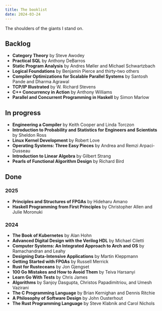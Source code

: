 ```yaml
---
title: The booklist
date: 2024-03-24
---
```

The shoulders of the giants I stand on.

## Backlog
- **Category Theory** by Steve Awodey
- **Practical SQL** by Anthony DeBarros
- **Static Program Analysis** by Andres Møller and Michael Schwartzbach
- **Logical Foundations** by Benjamin Pierce and thirty-two others
- **Compiler Optimizations for Scalable Parallel Systems** by Santosh Pande and Dharma Agrawal
- **TCP/IP Illustrated** by W. Richard Stevens
- **C++ Concurrency in Action** by Anthony Williams
- **Parallel and Concurrent Programming in Haskell** by Simon Marlow


## In progress

- **Engineering a Compiler** by Keith Cooper and Linda Torczon
- **Introduction to Probability and Statistics for Engineers and Scientists** by Sheldon Ross
- **Linux Kernel Development** by Robert Love
- **Operating Systems: Three Easy Pieces** by Andrea and Remzi Arpaci-Dusseau
- **Introduction to Linear Algebra** by Gilbert Strang
- **Pearls of Functional Algorithm Design** by Richard Bird

## Done

### 2025

- **Principles and Structures of FPGAs** by Hideharu Amano
- **Haskell Programming from First Principles** by Christopher Allen and Julie Moronuki

### 2024

- **The Book of Kubernetes** by Alan Hohn
- **Advanced Digital Design with the Verilog HDL** by Michael Ciletti
- **Computer Systems: An Integrated Approach to Arch and OS** by Ramachandran and Leahy
- **Designing Data-Intensive Applications** by Martin Kleppmann
- **Getting Started with FPGAs** by Russell Merrick
- **Rust for Rusteceans** by Jon Gjengset
- **100 Go Mistakes and How to Avoid Them** by Teiva Harsanyi
- **Learn Go With Tests** by Chris James
- **Algorithms** by Sanjoy Dasgupta, Christos Papadimitriou, and Umesh Vazirani
- **The C Programming Language** by Brian Kernighan and Dennis Ritchie
- **A Philosophy of Software Design** by John Ousterhout
- **The Rust Programming Language** by Steve Klabnik and Carol Nichols
